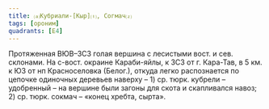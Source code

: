 ```yaml
---
title: ⒜Кубриали-[Кыр]⒯, Согмач⒵
tags: [ороним]
quadrants: [Е4]
---
```


Протяженная ВЮВ–ЗСЗ голая вершина с лесистыми вост. и сев. склонами. На с-вост.
окраине Караби-яйлы, к ЗСЗ от г. Кара-Тав, в 5 км. к ЮЗ от нп Красноселовка
(Белог.), откуда легко распознается по цепочке одиночных деревьев наверху – 1)
ср. тюрк. кубрели – удобренный – на вершине были загоны для скота и скапливался
навоз; 2) ср. тюрк. сокмач – «конец хребта, сырта».

